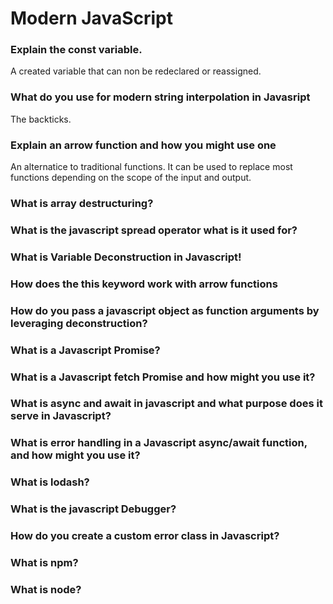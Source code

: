 # Modern JavaScript

### Explain the const variable.

A created variable that can non be redeclared or reassigned.

### What do you use for modern string interpolation in Javasript

The backticks.

### Explain an arrow function and how you might use one

An alternatice to traditional functions. It can be used to replace most functions depending on the scope of the input and output.

### What is array destructuring?



### What is the javascript spread operator what is it used for?



### What is Variable Deconstruction in Javascript!



### How does the this keyword work with arrow functions



### How do you pass a javascript object as function arguments by leveraging deconstruction?



### What is a Javascript Promise?



### What is a Javascript fetch Promise and how might you use it?



### What is async and await in javascript and what purpose does it serve in Javascript?



### What is error handling in a Javascript async/await function, and how might you use it?



### What is lodash?



### What is the javascript Debugger?



### How do you create a custom error class in Javascript?



### What is npm?



### What is node?

